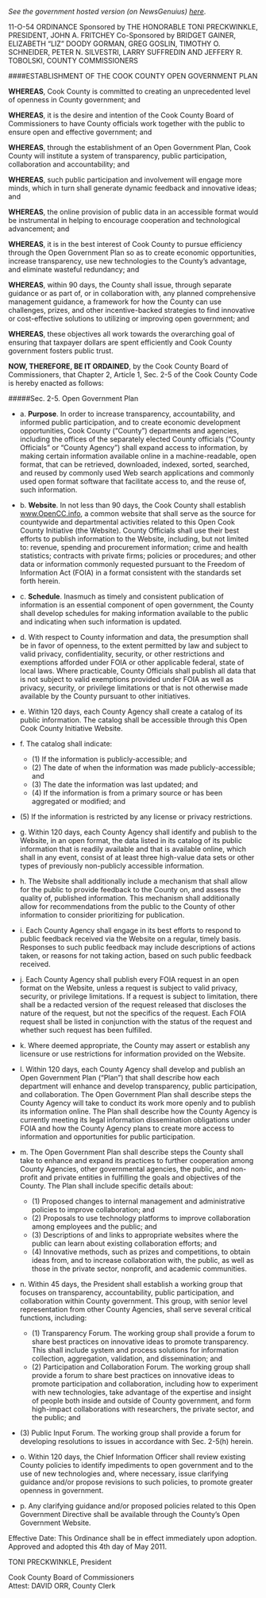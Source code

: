 _See the government hosted version (on NewsGenuius) [here](https://www.google.com/url?q=http://news.rapgenius.com/Cook-county-cook-county-open-government-ordinance-lyrics&usd=2&usg=ALhdy2_n2qIplbV7xtmYSanwQWuNH9UvGw)_.

11-O-54
ORDINANCE
Sponsored by
THE HONORABLE TONI PRECKWINKLE, PRESIDENT, JOHN A. FRITCHEY
Co-Sponsored by
BRIDGET GAINER, ELIZABETH “LIZ” DOODY GORMAN, GREG GOSLIN,
TIMOTHY O. SCHNEIDER, PETER N. SILVESTRI, LARRY SUFFREDIN
AND JEFFERY R. TOBOLSKI, COUNTY COMMISSIONERS

####ESTABLISHMENT OF THE COOK COUNTY OPEN GOVERNMENT PLAN

**WHEREAS**, Cook County is committed to creating an unprecedented level of openness in County government; and  

**WHEREAS**, it is the desire and intention of the Cook County Board of Commissioners to have County officials work together with the public to ensure open and effective government; and  

**WHEREAS**, through the establishment of an Open Government Plan, Cook County will institute a system of transparency, public participation, collaboration and accountability; and  

**WHEREAS**, such public participation and involvement will engage more minds, which in turn shall generate dynamic feedback and innovative ideas; and  

**WHEREAS**, the online provision of public data in an accessible format would be instrumental in helping to encourage cooperation and technological advancement; and  

**WHEREAS**, it is in the best interest of Cook County to pursue efficiency through the Open Government Plan so as to create economic opportunities, increase transparency, use new technologies to the County’s advantage, and eliminate wasteful redundancy; and  

**WHEREAS**, within 90 days, the County shall issue, through separate guidance or as part of, or in collaboration with, any planned comprehensive management guidance, a framework for how the County can use challenges, prizes, and other incentive-backed strategies to find innovative or cost-effective solutions to utilizing or improving open government; and  

**WHEREAS**, these objectives all work towards the overarching goal of ensuring that taxpayer dollars are spent efficiently and Cook County government fosters public trust.  

**NOW, THEREFORE, BE IT ORDAINED**, by the Cook County Board of Commissioners, that Chapter 2, Article 1, Sec. 2-5 of the Cook County Code is hereby enacted as follows:  

#####Sec. 2-5. Open Government Plan  
* a. **Purpose**. In order to increase transparency, accountability, and informed public participation, and to create economic development opportunities, Cook County (“County”) departments and agencies, including the offices of the separately elected County officials (“County Officials” or “County Agency”) shall expand access to information, by making certain information available online in a machine-readable, open format, that can be retrieved, downloaded, indexed, sorted, searched, and reused by commonly used Web search applications and commonly used open format software that facilitate access to, and the reuse of, such information.  

* b. **Website**. In not less than 90 days, the Cook County shall establish www.OpenCC.info, a common website that shall serve as the source for countywide and departmental activities related to this Open Cook County Initiative (the Website). County Officials shall use their best efforts to publish information to the Website, including, but not limited to: revenue, spending and procurement information; crime and health statistics; contracts with private firms; policies or procedures; and other data or information commonly requested pursuant to the Freedom of Information Act (FOIA) in a format consistent with the standards set forth herein.  

* c. **Schedule**. Inasmuch as timely and consistent publication of information is an essential component of open government, the County shall develop schedules for making information available to the public and indicating when such information is updated.  

* d. With respect to County information and data, the presumption shall be in favor of openness, to the extent permitted by law and subject to valid privacy, confidentiality, security, or other restrictions and exemptions afforded under FOIA or other applicable federal, state of local laws. Where practicable, County Officials shall publish all data that is not subject to valid exemptions provided under FOIA as well as privacy, security, or privilege limitations or that is not otherwise made available by the County pursuant to other initiatives.  

* e. Within 120 days, each County Agency shall create a catalog of its public information. The catalog shall be accessible through this Open Cook County Initiative Website.  

* f. The catalog shall indicate:
  * (1) If the information is publicly-accessible; and
  * (2) The date of when the information was made publicly-accessible; and
  * (3) The date the information was last updated; and
  * (4) If the information is from a primary source or has been aggregated or
modified; and  
 * (5) If the information is restricted by any license or privacy restrictions.  

* g. Within 120 days, each County Agency shall identify and publish to the Website, in an open format, the data listed in its catalog of its public information that is readily available and that is available online, which shall in any event, consist of at least three high-value data sets or other types of
previously non-publicly accessible information.  

* h. The Website shall additionally include a mechanism that shall allow for the public to provide feedback to the County on, and assess the quality of, published information. This mechanism shall additionally allow for recommendations from the public to the County of other information to consider prioritizing for publication.  

* i. Each County Agency shall engage in its best efforts to respond to public feedback received via the Website on a regular, timely basis. Responses to such public feedback may include descriptions of actions taken, or reasons for not taking action, based on such public feedback received.  

* j. Each County Agency shall publish every FOIA request in an open format on the Website, unless a request is subject to valid privacy, security, or privilege limitations. If a request is subject to limitation, there shall be a redacted version of the request released that discloses the nature of the request, but not the specifics of the request. Each FOIA request shall be listed in conjunction with the status of the request and whether such request has been fulfilled.  

* k. Where deemed appropriate, the County may assert or establish any licensure or use restrictions for information provided on the Website.  

* l. Within 120 days, each County Agency shall develop and publish an Open Government Plan (“Plan”) that shall describe how each department will enhance and develop transparency, public participation, and collaboration. The Open Government Plan shall describe steps the County Agency will take to conduct its work more openly and to publish its information online. The Plan shall describe how the County Agency is currently meeting its legal information dissemination obligations under FOIA and how the County Agency plans to create more access to information and opportunities for public participation.  

* m. The Open Government Plan shall describe steps the County shall take to enhance and expand its practices to further cooperation among County Agencies, other governmental agencies, the public, and non-profit and private entities in fulfilling the goals and objectives of the County. The Plan shall include specific details about:
  * (1) Proposed changes to internal management and administrative policies to improve collaboration; and
  * (2) Proposals to use technology platforms to improve collaboration among
employees and the public; and
  * (3) Descriptions of and links to appropriate websites where the public can learn about existing collaboration efforts; and
  * (4) Innovative methods, such as prizes and competitions, to obtain ideas from, and to increase collaboration with, the public, as well as those in the private sector, nonprofit, and academic communities.  

* n. Within 45 days, the President shall establish a working group that focuses on transparency, accountability, public participation, and collaboration within County government. This group, with senior level representation from other County Agencies, shall serve several critical functions, including:
  * (1) Transparency Forum. The working group shall provide a forum to share best practices on innovative ideas to promote transparency. This shall include system and process solutions for information collection, aggregation, validation, and dissemination; and
  * (2) Participation and Collaboration Forum. The working group shall provide a forum to share best practices on innovative ideas to promote participation and collaboration, including how to experiment with new technologies, take advantage of the expertise and insight of people both inside and outside of County government, and form high-impact collaborations with researchers, the private sector, and the public; and
 * (3) Public Input Forum. The working group shall provide a forum for developing resolutions to issues in accordance with Sec. 2-5(h) herein.  

* o. Within 120 days, the Chief Information Officer shall review existing County policies to identify impediments to open government and to the use of new technologies and, where necessary, issue clarifying guidance and/or propose revisions to such policies, to promote greater openness in government.  

* p. Any clarifying guidance and/or proposed policies related to this Open Government Directive shall be available through the County’s Open Government Website.  

Effective Date: This Ordinance shall be in effect immediately upon adoption.
Approved and adopted this 4th day of May 2011.  

TONI PRECKWINKLE, President  

Cook County Board of Commissioners  
Attest: DAVID ORR, County Clerk  
